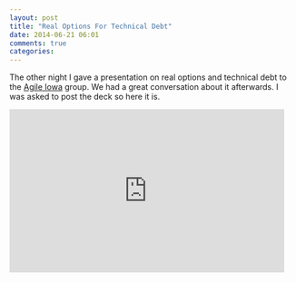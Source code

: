 ```yaml
---
layout: post
title: "Real Options For Technical Debt"
date: 2014-06-21 06:01
comments: true
categories: 
---
```


The other night I gave a presentation on real options and technical debt to the <a href="http://www.agileiowa.org/2014/06/12/real-options-for-technical-debt/">Agile Iowa</a> group. We had a great conversation about it afterwards. I was asked to post the deck so here it is.

<div class="videoWrapper">
<iframe src="https://docs.google.com/presentation/d/1QPx8ufyPb3Qnh2fnq7m8cLIhS_dfcTRGQVsOioQl6Ng/embed?start=false&loop=false&delayms=5000"" frameborder="0" width="484" height="288"   allowfullscreen="true" mozallowfullscreen="true" webkitallowfullscreen="true"></iframe>
</div>

